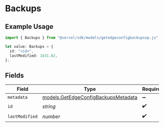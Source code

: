 # Backups

## Example Usage

```typescript
import { Backups } from "@vercel/sdk/models/getedgeconfigbackupsop.js";

let value: Backups = {
  id: "<id>",
  lastModified: 1631.82,
};
```

## Fields

| Field                                                                            | Type                                                                             | Required                                                                         | Description                                                                      |
| -------------------------------------------------------------------------------- | -------------------------------------------------------------------------------- | -------------------------------------------------------------------------------- | -------------------------------------------------------------------------------- |
| `metadata`                                                                       | [models.GetEdgeConfigBackupsMetadata](../models/getedgeconfigbackupsmetadata.md) | :heavy_minus_sign:                                                               | N/A                                                                              |
| `id`                                                                             | *string*                                                                         | :heavy_check_mark:                                                               | N/A                                                                              |
| `lastModified`                                                                   | *number*                                                                         | :heavy_check_mark:                                                               | N/A                                                                              |